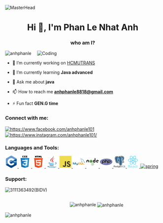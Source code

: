 ![MasterHead](https://user-images.githubusercontent.com/74038190/213910845-af37a709-8995-40d6-be59-724526e3c3d7.gif)
<h1 align="center">Hi 👋, I'm Phan Le Nhat Anh</h1>
<h3 align="center">who am I?</h3>
<img align="right" alt="Coding" width="400" src="https://cdn.dribbble.com/users/330915/screenshots/3587000/media/cf9c914d04e017ab821bab2ee0bb87cb.gif">


<p align="left"> <img src="https://komarev.com/ghpvc/?username=anhphanle&label=Profile%20views&color=0e75b6&style=flat" alt="anhphanle" /> </p>

- 🔭 I’m currently working on [HCMUTRANS](https://clc.ut.edu.vn)

- 🌱 I’m currently learning **Java advanced**

- 💬 Ask me about **java**

- 📫 How to reach me **anhphanle8818@gmail.com**

- ⚡ Fun fact **GEN.G time**

<h3 align="left">Connect with me:</h3>
<p align="left">
<a href="https://www.facebook.com/anhphanle101" target="blank"><img align="center" src="https://raw.githubusercontent.com/rahuldkjain/github-profile-readme-generator/master/src/images/icons/Social/facebook.svg" alt="https://www.facebook.com/anhphanle101" height="30" width="40" /></a>
<a href="https://www.instagram.com/anhphanle101/" target="blank"><img align="center" src="https://raw.githubusercontent.com/rahuldkjain/github-profile-readme-generator/master/src/images/icons/Social/instagram.svg" alt="https://www.instagram.com/anhphanle101/" height="30" width="40" /></a>
</p>

<h3 align="left">Languages and Tools:</h3>
<p align="left"> <a href="https://www.w3schools.com/cpp/" target="_blank" rel="noreferrer"> <img src="https://raw.githubusercontent.com/devicons/devicon/master/icons/cplusplus/cplusplus-original.svg" alt="cplusplus" width="40" height="40"/> </a> <a href="https://www.w3schools.com/css/" target="_blank" rel="noreferrer"> <img src="https://raw.githubusercontent.com/devicons/devicon/master/icons/css3/css3-original-wordmark.svg" alt="css3" width="40" height="40"/> </a> <a href="https://www.w3.org/html/" target="_blank" rel="noreferrer"> <img src="https://raw.githubusercontent.com/devicons/devicon/master/icons/html5/html5-original-wordmark.svg" alt="html5" width="40" height="40"/> </a> <a href="https://www.java.com" target="_blank" rel="noreferrer"> <img src="https://raw.githubusercontent.com/devicons/devicon/master/icons/java/java-original.svg" alt="java" width="40" height="40"/> </a> <a href="https://developer.mozilla.org/en-US/docs/Web/JavaScript" target="_blank" rel="noreferrer"> <img src="https://raw.githubusercontent.com/devicons/devicon/master/icons/javascript/javascript-original.svg" alt="javascript" width="40" height="40"/> </a> <a href="https://www.mysql.com/" target="_blank" rel="noreferrer"> <img src="https://raw.githubusercontent.com/devicons/devicon/master/icons/mysql/mysql-original-wordmark.svg" alt="mysql" width="40" height="40"/> </a> <a href="https://nodejs.org" target="_blank" rel="noreferrer"> <img src="https://raw.githubusercontent.com/devicons/devicon/master/icons/nodejs/nodejs-original-wordmark.svg" alt="nodejs" width="40" height="40"/> </a> <a href="https://www.php.net" target="_blank" rel="noreferrer"> <img src="https://raw.githubusercontent.com/devicons/devicon/master/icons/php/php-original.svg" alt="php" width="40" height="40"/> </a> <a href="https://www.postgresql.org" target="_blank" rel="noreferrer"> <img src="https://raw.githubusercontent.com/devicons/devicon/master/icons/postgresql/postgresql-original-wordmark.svg" alt="postgresql" width="40" height="40"/> </a> <a href="https://reactjs.org/" target="_blank" rel="noreferrer"> <img src="https://raw.githubusercontent.com/devicons/devicon/master/icons/react/react-original-wordmark.svg" alt="react" width="40" height="40"/> </a> <a href="https://spring.io/" target="_blank" rel="noreferrer"> <img src="https://www.vectorlogo.zone/logos/springio/springio-icon.svg" alt="spring" width="40" height="40"/> </a> </p>

<h3 align="left">Support:</h3>
<p><a href="https://www.buymeacoffee.com/3111363492(BIDV)"> <img align="left" src="https://cdn.buymeacoffee.com/buttons/v2/default-yellow.png" height="50" width="210" alt="3111363492(BIDV)" /></a></p><br><br>

<p><img align="left" src="https://github-readme-stats.vercel.app/api/top-langs?username=anhphanle&show_icons=true&locale=en&layout=compact" alt="anhphanle" /></p>

<p>&nbsp;<img align="center" src="https://github-readme-stats.vercel.app/api?username=anhphanle&show_icons=true&locale=en" alt="anhphanle" /></p>

<p><img align="center" src="https://github-readme-streak-stats.herokuapp.com/?user=anhphanle&" alt="anhphanle" /></p>
